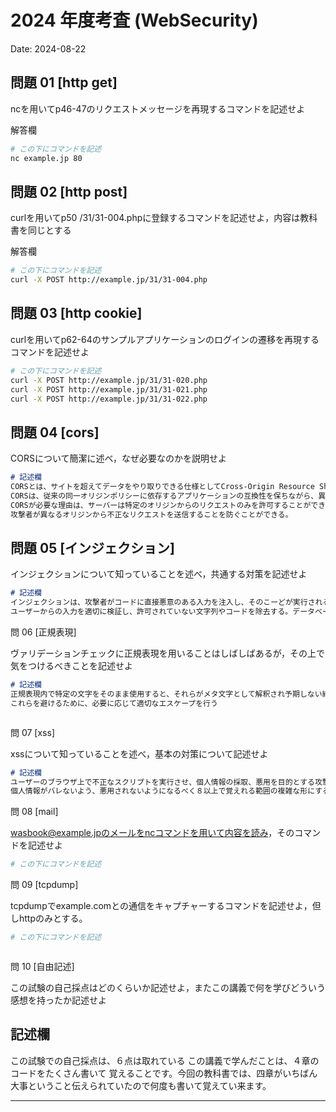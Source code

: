 # 2024 年度考査 (WebSecurity)

Date: 2024-08-22

## 問題 01 [http get]

ncを用いてp46-47のリクエストメッセージを再現するコマンドを記述せよ

解答欄

```bash
# この下にコマンドを記述
nc example.jp 80


```

## 問題 02 [http post]

curlを用いてp50 /31/31-004.phpに登録するコマンドを記述せよ，内容は教科書を同じとする

解答欄

```bash
# この下にコマンドを記述
curl -X POST http://example.jp/31/31-004.php


```
## 問題 03 [http cookie]

curlを用いてp62-64のサンプルアプリケーションのログインの遷移を再現するコマンドを記述せよ


```bash
# この下にコマンドを記述
curl -X POST http://example.jp/31/31-020.php
curl -X POST http://example.jp/31/31-021.php
curl -X POST http://example.jp/31/31-022.php

```
## 問題 04 [cors]

CORSについて簡潔に述べ，なぜ必要なのかを説明せよ

```md
# 記述欄
CORSとは、サイトを超えてデータをやり取りできる仕様としてCross-Origin Resource Sharingが策定された。
CORSは、従来の同一オリジンポリシーに依存するアプリケーションの互換性を保ちながら、異なるオリジンとのデータ交換を可能にする。
CORSが必要な理由は、サーバーは特定のオリジンからのリクエストのみを許可することができるため、
攻撃者が異なるオリジンから不正なリクエストを送信することを防ぐことができる。

```
## 問題 05 [インジェクション]

インジェクションについて知っていることを述べ，共通する対策を記述せよ

```md
# 記述欄
インジェクションは、攻撃者がコードに直接悪意のある入力を注入し、そのこーどが実行されるようにする攻撃
ユーザーからの入力を適切に検証し、許可されていない文字列やコードを除去する。データベースクエリに直接含まれる入力には、適切なエスケープ処理を行う


```
問 06 [正規表現]

ヴァリデーションチェックに正規表現を用いることはしばしばあるが，その上で気をつけるべきことを記述せよ

```md
# 記述欄
正規表現内で特定の文字をそのまま使用すると、それらがメタ文字として解釈され予期しない結果を招くことがあるため、
これらを避けるために、必要に応じて適切なエスケープを行う



```
問 07 [xss]

xssについて知っていることを述べ，基本の対策について記述せよ

```md
# 記述欄
ユーザーのブラウザ上で不正なスクリプトを実行させ、個人情報の採取、悪用を目的とする攻撃
個人情報がバレないよう、悪用されないようになるべく８以上で覚えれる範囲の複雑な形にする


```
問 08 [mail]

wasbook@example.jpのメールをncコマンドを用いて内容を読み，そのコマンドを記述せよ

```bash
# この下にコマンドを記述


```
問 09 [tcpdump]

tcpdumpでexample.comとの通信をキャプチャーするコマンドを記述せよ，但しhttpのみとする。

```bash
# この下にコマンドを記述



```
問 10 [自由記述]

この試験の自己採点はどのくらいか記述せよ，またこの講義で何を学びどういう感想を持ったか記述せよ

記述欄
------------------------------------------
この試験での自己採点は、６点は取れている
この講義で学んだことは、４章のコードをたくさん書いて
覚えることです。今回の教科書では、四章がいちばん
大事ということ伝えられていたので何度も書いて覚えてい来ます。



------------------------------------------
